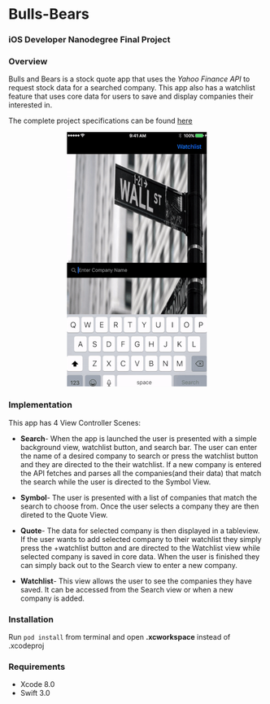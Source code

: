 # Bulls-Bears
### iOS Developer Nanodegree Final Project

### Overview

Bulls and Bears is a stock quote app that uses the _Yahoo Finance API_ to request stock data for a searched company. This app also has a watchlist feature that uses core data for users to save and display companies their interested in.  

The complete project specifications can be found [here](https://review.udacity.com/#!/rubrics/23/view)

<p align="center">
  <img src="Bulls & Bears.gif/Bulls&Bears_Demo.gif"> 
</p>

### Implementation

This app has 4 View Controller Scenes:

* __Search__- When the app is launched the user is presented with a simple background view, watchlist button, and search bar. The user can enter the name of a desired company to search or press the watchlist button and they are directed to the their watchlist. If a new company is entered the API fetches and parses all the companies(and their data) that match the search while the user is directed to the Symbol View.

* __Symbol__- The user is presented with a list of companies that match the search to choose from. Once the user selects a company they are then direted to the Quote View.

* __Quote__- The data for selected company is then displayed in a tableview. If the user wants to add selected company to their watchlist they simply press the +watchlist button and are directed to the Watchlist view while selected company is saved in core data. When the user is finished they can simply back out to the Search view to enter a new company.

* __Watchlist__- This view allows the user to see the companies they have saved. It can be accessed from the Search view or when a new company is added.


### Installation
Run `pod install` from terminal and open __.xcworkspace__ instead of .xcodeproj

### Requirements
* Xcode 8.0
* Swift 3.0
